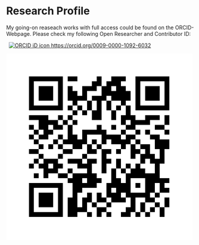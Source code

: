 # Research Profile

My going-on reaseach works with full access could be found on the ORCID-Webpage. Please check my following Open Researcher and Contributor ID:

<a
id="cy-effective-orcid-url"
class="underline"
  href="https://orcid.org/0009-0000-1092-6032"
  target="orcid.widget"
  rel="me noopener noreferrer"
  style="vertical-align: top">
<img
    src="https://orcid.org/sites/default/files/images/orcid_16x16.png"
    style="width: 1em; margin-inline-start: 0.5em"
    alt="ORCID iD icon"/>
https://orcid.org/0009-0000-1092-6032
</a>

![Open Researcher and Contributor ID](ORCID.png)
